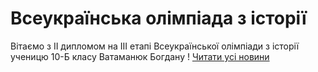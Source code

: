 
# Всеукраїнська олімпіада з історії
Вітаємо з ІІ дипломом на ІІІ етапі Всеукраїнської олімпіади з історії ученицю 10-Б класу  Ватаманюк Богдану !
[Читати усі новини](/news)
       